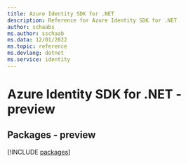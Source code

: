 ```yaml
---
title: Azure Identity SDK for .NET
description: Reference for Azure Identity SDK for .NET
author: schaabs
ms.author: sschaab
ms.data: 12/01/2022
ms.topic: reference
ms.devlang: dotnet
ms.service: identity
---
```

# Azure Identity SDK for .NET - preview
## Packages - preview
[!INCLUDE [packages](identity-index.md)]